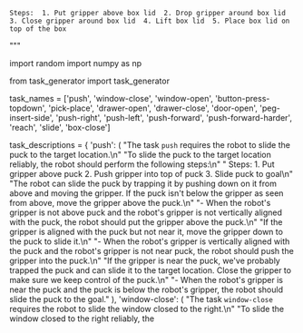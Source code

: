 
    Steps:  1. Put gripper above box lid  2. Drop gripper around box lid  3. Close gripper around box lid  4. Lift box lid  5. Place box lid on top of the box




"""

import random
import numpy as np

from task_generator import task_generator



task_names = ['push', 'window-close', 'window-open', 'button-press-topdown', 'pick-place', 'drawer-open', 'drawer-close', 'door-open', 'peg-insert-side', 'push-right', 'push-left', 'push-forward', 'push-forward-harder', 'reach', 'slide', 'box-close']

task_descriptions = {
    'push': (
        "The task `push` requires the robot to slide the puck to the target location.\n"
        "To slide the puck to the target location reliably, the robot should perform the following steps:\n"
        "    Steps:  1. Put gripper above puck  2. Push gripper into top of puck  3. Slide puck to goal\n"
        "The robot can slide the puck by trapping it by pushing down on it from above and moving the gripper. If the puck isn't below the gripper as seen from above, move the gripper above the puck.\n"
        "- When the robot's gripper is not above puck and the robot's gripper is not vertically aligned with the puck, the robot should put the gripper above the puck.\n"
        "If the gripper is aligned with the puck but not near it, move the gripper down to the puck to slide it.\n"
        "- When the robot's gripper is vertically aligned with the puck and the robot's gripper is not near puck, the robot should push the gripper into the puck.\n"
        "If the gripper is near the puck, we've probably trapped the puck and can slide it to the target location. Close the gripper to make sure we keep control of the puck.\n"
        "- When the robot's gripper is near the puck and the puck is below the robot's gripper, the robot should slide the puck to the goal."
    ),
    'window-close': (
        "The task `window-close` requires the robot to slide the window closed to the right.\n"
        "To slide the window closed to the right reliably, the